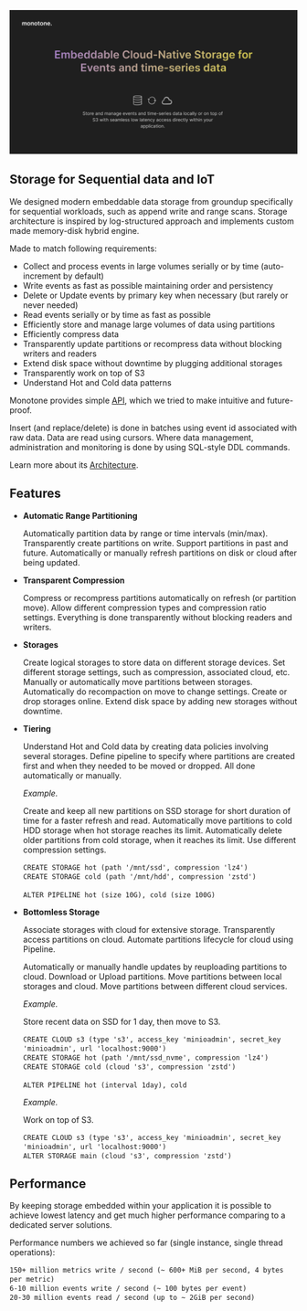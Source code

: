 
![image description](.github/logo.png)

## Storage for Sequential data and IoT

We designed modern embeddable data storage from groundup specifically for sequential workloads, such as append write and range scans.
Storage architecture is inspired by log-structured approach and implements custom made memory-disk hybrid engine.

Made to match following requirements:

  - Collect and process events in large volumes serially or by time (auto-increment by default)
  - Write events as fast as possible maintaining order and persistency
  - Delete or Update events by primary key when necessary (but rarely or never needed)
  - Read events serially or by time as fast as possible
  - Efficiently store and manage large volumes of data using partitions
  - Efficiently compress data
  - Transparently update partitions or recompress data without blocking writers and readers
  - Extend disk space without downtime by plugging additional storages
  - Transparently work on top of S3
  - Understand Hot and Cold data patterns

Monotone provides simple [API](monotone/main/api/monotone.h), which we tried to make intuitive and future-proof.

Insert (and replace/delete) is done in batches using event id associated with raw data. Data are read using cursors.
Where data management, administration and monitoring is done by using SQL-style DDL commands.

Learn more about its [Architecture](ARCHITECTURE.md).

## Features

- **Automatic Range Partitioning**

  Automatically partition data by range or time intervals (min/max). Transparently create partitions on write.
  Support partitions in past and future.
  Automatically or manually refresh partitions on disk or cloud after being updated.

- **Transparent Compression**

  Compress or recompress partitions automatically on refresh (or partition move). Allow different compression types and compression ratio settings.
  Everything is done transparently without blocking readers and writers.

- **Storages**

  Create logical storages to store data on different storage devices. Set different storage settings,
  such as compression, associated cloud, etc. Manually or automatically move partitions between storages.
  Automatically do recompaction on move to change settings. Create or drop storages online.
  Extend disk space by adding new storages without downtime.

- **Tiering**

  Understand Hot and Cold data by creating data policies involving several storages.
  Define pipeline to specify where partitions are created first and when they needed to be
  moved or dropped. All done automatically or manually.
  
  *Example.*
  
  Create and keep all new partitions on SSD storage for short duration of time for a faster refresh and read.
  Automatically move partitions to cold HDD storage when hot storage reaches its limit.
  Automatically delete older partitions from cold storage, when it reaches its limit.
  Use different compression settings.
  
  ```
  CREATE STORAGE hot (path '/mnt/ssd', compression 'lz4')
  CREATE STORAGE cold (path '/mnt/hdd', compression 'zstd')
  
  ALTER PIPELINE hot (size 10G), cold (size 100G)
  ```

- **Bottomless Storage**

  Associate storages with cloud for extensive storage. Transparently access partitions on cloud.
  Automate partitions lifecycle for cloud using Pipeline.
  
  Automatically or manually handle updates by reuploading partitions to cloud.
  Download or Upload partitions. Move partitions between local storages and cloud.
  Move partitions between different cloud services.

  *Example.*

  Store recent data on SSD for 1 day, then move to S3.

  ```
  CREATE CLOUD s3 (type 's3', access_key 'minioadmin', secret_key 'minioadmin', url 'localhost:9000')
  CREATE STORAGE hot (path '/mnt/ssd_nvme', compression 'lz4')
  CREATE STORAGE cold (cloud 's3', compression 'zstd')
  
  ALTER PIPELINE hot (interval 1day), cold
  ```

  *Example.*

  Work on top of S3.

  ```
  CREATE CLOUD s3 (type 's3', access_key 'minioadmin', secret_key 'minioadmin', url 'localhost:9000')
  ALTER STORAGE main (cloud 's3', compression 'zstd')
  ``` 
  
## Performance

By keeping storage embedded within your application it is possible to achieve lowest latency and get much higher performance
comparing to a dedicated server solutions.

Performance numbers we achieved so far (single instance, single thread operations):

    150+ million metrics write / second (~ 600+ MiB per second, 4 bytes per metric)
    6-10 million events write / second (~ 100 bytes per event)
    20-30 million events read / second (up to ~ 2GiB per second)
